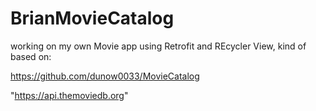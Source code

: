 # BrianMovieCatalog

working on my own Movie app using Retrofit and REcycler View, kind of based on:

https://github.com/dunow0033/MovieCatalog

 "https://api.themoviedb.org"

